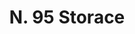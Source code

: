 ---
title: "N. 95 Storace"
permalink: "/edition/plant095/"
plant-name: "N. 95"
plant-number: "095"
plant-xml: "/assets/xml/plant095.xml"
plant-img1: "/assets/img/plant095_verso.jpg"
plant-img2: "/assets/img/plant095.jpg"
plant-title: "N. 95 Storace"
plant-wfo-link: "http://www.worldfloraonline.org/taxon/wfo-0000492654"
plant-kew-link: ""
plant-taxon-content: "Styrax officinale L."
layout: single-xml
---